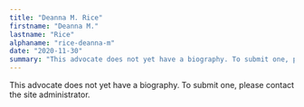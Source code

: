 ```yaml
---
title: "Deanna M. Rice"
firstname: "Deanna M."
lastname: "Rice"
alphaname: "rice-deanna-m"
date: "2020-11-30"
summary: "This advocate does not yet have a biography. To submit one, please contact the site administrator."
---
```

This advocate does not yet have a biography. To submit one, please contact the site administrator.

